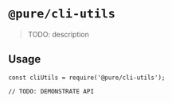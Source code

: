 # `@pure/cli-utils`

> TODO: description

## Usage

```
const cliUtils = require('@pure/cli-utils');

// TODO: DEMONSTRATE API
```

